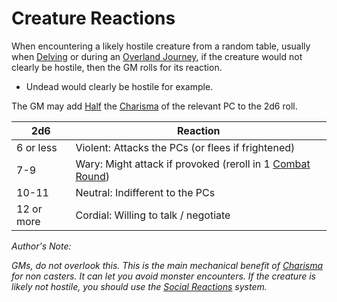 # Creature Reactions

When encountering a likely hostile creature from a random table, usually when [Delving](../Game%20Procedures/Delving.md) or during an [Overland Journey](../Game%20Procedures/Overland%20Journeys.md), if the creature would not clearly be hostile, then the GM rolls for its reaction.

- Undead would clearly be hostile for example.

The GM may add [Half](../Foreword/Rule%20for%20rules.md#Halving) the [Charisma](../Player%20Characters/Chosen%20Statistics/Charisma.md) of the relevant PC to the 2d6 roll.

| 2d6        | Reaction                                                                                                  |
| ---------- | --------------------------------------------------------------------------------------------------------- |
| 6 or less  | Violent: Attacks the PCs (or flees if frightened)                                                         |
| 7-9        | Wary: Might attack if provoked (reroll in 1 [Combat Round](../Game%20Procedures/Round.md#Combat%20Round)) |
| 10-11      | Neutral: Indifferent to the PCs                                                                           |
| 12 or more | Cordial: Willing to talk / negotiate                                                                      |

*Author's Note:*

*GMs, do not overlook this. This is the main mechanical benefit of [Charisma](../Player%20Characters/Chosen%20Statistics/Charisma.md) for non casters. It can let you avoid monster encounters. If the creature is likely not hostile, you should use the [Social Reactions](Social%20Reactions.md) system.*
